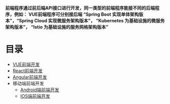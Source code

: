 **前端程序通过前后端API接口进行开发，同一类型的前端程序能接不同的后端程序，例如： VUE前端程序可分别接后端 “Spring Boot 实现单体架构版本”，“Spring Cloud 实现微服务架构版本”，
“Kubernetes 为基础设施的微服务架构版本”， “Istio 为基础设施的服务网格架构版本”**


# 目录
* [VUE前端开发](https://github.com/stevenli91748/DEMO/blob/master/2021%20mall%E7%94%B5%E5%95%86%E5%AD%A6%E4%B9%A0%E9%A1%B9%E7%9B%AE/%E5%89%8D%E7%AB%AF%E9%A1%B9%E7%9B%AE%E5%BC%80%E5%8F%91/VUE%E5%89%8D%E7%AB%AF%E5%BC%80%E5%8F%91/README.md)
* [React前端开发](https://github.com/stevenli91748/DEMO/blob/master/2021%20mall%E7%94%B5%E5%95%86%E5%AD%A6%E4%B9%A0%E9%A1%B9%E7%9B%AE/%E5%89%8D%E7%AB%AF%E9%A1%B9%E7%9B%AE%E5%BC%80%E5%8F%91/React%E5%89%8D%E7%AB%AF%E5%BC%80%E5%8F%91/README.md)
* [Angular前端开发](https://github.com/stevenli91748/DEMO/blob/master/2021%20mall%E7%94%B5%E5%95%86%E5%AD%A6%E4%B9%A0%E9%A1%B9%E7%9B%AE/%E5%89%8D%E7%AB%AF%E9%A1%B9%E7%9B%AE%E5%BC%80%E5%8F%91/Angular%E5%89%8D%E7%AB%AF%E5%BC%80%E5%8F%91/README.md)
* 移动端前端开发
  * [Android端前端开发](https://github.com/stevenli91748/DEMO/blob/master/2021%20mall%E7%94%B5%E5%95%86%E5%AD%A6%E4%B9%A0%E9%A1%B9%E7%9B%AE/%E5%89%8D%E7%AB%AF%E9%A1%B9%E7%9B%AE%E5%BC%80%E5%8F%91/%E7%A7%BB%E5%8A%A8%E7%AB%AF%E5%89%8D%E7%AB%AF%E5%BC%80%E5%8F%91/Android%E7%AB%AF%E5%89%8D%E7%AB%AF%E5%BC%80%E5%8F%91/README.md)
  * [IOS端前端开发](https://github.com/stevenli91748/DEMO/blob/master/2021%20mall%E7%94%B5%E5%95%86%E5%AD%A6%E4%B9%A0%E9%A1%B9%E7%9B%AE/%E5%89%8D%E7%AB%AF%E9%A1%B9%E7%9B%AE%E5%BC%80%E5%8F%91/%E7%A7%BB%E5%8A%A8%E7%AB%AF%E5%89%8D%E7%AB%AF%E5%BC%80%E5%8F%91/IOS%E7%AB%AF%E5%89%8D%E7%AB%AF%E5%BC%80%E5%8F%91/README.md)
